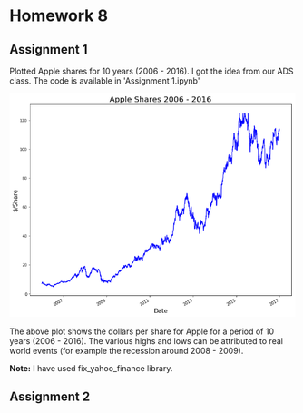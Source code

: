 # Homework 8

## Assignment 1

Plotted Apple shares for 10 years (2006 - 2016). I got the idea from our ADS class. The code is available in 'Assignment 1.ipynb'

![Alt text](appleshare.png)

The above plot shows the dollars per share for Apple for a period of 10 years (2006 - 2016). The various highs and lows can be attributed to real world events (for example the recession around 2008 - 2009).

**Note:** I have used fix_yahoo_finance library.

## Assignment 2

